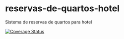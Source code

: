 # reservas-de-quartos-hotel
Sistema de reservas de quartos para hotel

[![Coverage Status](https://coveralls.io/repos/github/jeh-dias/reservas-de-quartos-hotel/badge.svg?branch=master)](https://coveralls.io/github/jeh-dias/reservas-de-quartos-hotel?branch=master)
